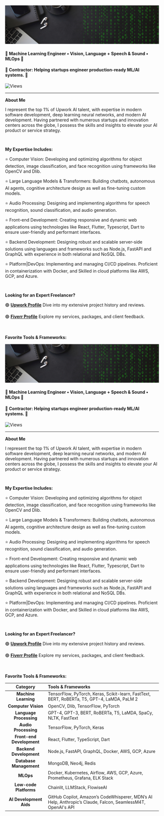 ![Banner Image](./banner.png "Banner Image")

#### **🤖 Machine Learning Engineer • Vision, Language + Speech & Sound • MLOps 🤖**
#### **📝 Contractor: Helping startups engineer production-ready ML/AI systems. 📝**
![Views](https://komarev.com/ghpvc/?username=IusztinPaul)

---

**About Me**

I represent the top 1% of Upwork AI talent, with expertise in modern software development, deep learning neural networks, and modern AI development. 
Having partnered with numerous startups and innovation centers across the globe, I possess the skills and insights to elevate your AI product or service strategy.

<br />

**My Expertise Includes:**


⭐ Computer Vision: Developing and optimizing algorithms for object detection, image classification, and face recognition using frameworks like OpenCV and Dlib.
  
⭐ Large Language Models & Transformers: Building chatbots, autonomous AI agents, cognitive architecture design as well as fine-tuning custom models.
  
⭐ Audio Processing: Designing and implementing algorithms for speech recognition, sound classification, and audio generation.
  
⭐ Front-end Development: Creating responsive and dynamic web applications using technologies like React, Flutter, Typescript, Dart to ensure user-friendly and performant interfaces.
  
⭐ Backend Development: Designing robust and scalable server-side solutions using languages and frameworks such as Node.js, FastAPI and GraphQL with experience in both relational and NoSQL DBs.
  
⭐ Platform|DevOps: Implementing and managing CI/CD pipelines. Proficient in containerization with Docker, and Skilled in cloud platforms like AWS, GCP, and Azure.

<br />


**Looking for an Expert Freelancer?**


🟢 [**Upwork Profile**](https://www.upwork.com/fl/yourusername) Dive into my extensive project history and reviews.

🟢 [**Fiverr Profile**](https://www.fiverr.com/yourusername) Explore my services, packages, and client feedback.

<br />

**Favorite Tools & Frameworks:**


![Banner Image](./banner.png "Banner Image")

#### **🤖 Machine Learning Engineer • Vision, Language + Speech & Sound • MLOps 🤖**
#### **📝 Contractor: Helping startups engineer production-ready ML/AI systems. 📝**
![Views](https://komarev.com/ghpvc/?username=IusztinPaul)

---

**About Me**

I represent the top 1% of Upwork AI talent, with expertise in modern software development, deep learning neural networks, and modern AI development. 
Having partnered with numerous startups and innovation centers across the globe, I possess the skills and insights to elevate your AI product or service strategy.

<br />

**My Expertise Includes:**


⭐ Computer Vision: Developing and optimizing algorithms for object detection, image classification, and face recognition using frameworks like OpenCV and Dlib.
  
⭐ Large Language Models & Transformers: Building chatbots, autonomous AI agents, cognitive architecture design as well as fine-tuning custom models.
  
⭐ Audio Processing: Designing and implementing algorithms for speech recognition, sound classification, and audio generation.
  
⭐ Front-end Development: Creating responsive and dynamic web applications using technologies like React, Flutter, Typescript, Dart to ensure user-friendly and performant interfaces.
  
⭐ Backend Development: Designing robust and scalable server-side solutions using languages and frameworks such as Node.js, FastAPI and GraphQL with experience in both relational and NoSQL DBs.
  
⭐ Platform|DevOps: Implementing and managing CI/CD pipelines. Proficient in containerization with Docker, and Skilled in cloud platforms like AWS, GCP, and Azure.

<br />


**Looking for an Expert Freelancer?**


🟢 [**Upwork Profile**](https://www.upwork.com/fl/yourusername) Dive into my extensive project history and reviews.

🟢 [**Fiverr Profile**](https://www.fiverr.com/yourusername) Explore my services, packages, and client feedback.

<br />

**Favorite Tools & Frameworks:**


| Category                 | Tools & Frameworks |
|:------------------------:|:-------------------|
| **Machine Learning**     | TensorFlow, PyTorch, Keras, Scikit-learn, FastText, BERT, RoBERTa, T5, GPT-4, LaMDA, PaLM 2 |
| **Computer Vision**      | OpenCV, Dlib, TensorFlow, PyTorch |
| **Language Processing**  | GPT-4, GPT-3, BERT, RoBERTa, T5, LaMDA, SpaCy, NLTK, FastText |
| **Audio Processing**     | TensorFlow, PyTorch, Keras |
| **Front-end Development**| React, Flutter, TypeScript, Dart |
| **Backend Development**  | Node.js, FastAPI, GraphQL, Docker, AWS, GCP, Azure |
| **Database Management**  | MongoDB, Neo4j, Redis |
| **MLOps**                | Docker, Kubernetes, Airflow, AWS, GCP, Azure, Prometheus, Grafana, ELK Stack |
| **Low-code Platforms**   | Chainlit, LLMStack, FlowiseAI |
| **AI Development Aids**  | GitHub Copilot, Amazon’s CodeWhisperer, MDN’s AI Help, Anthropic’s Claude, Falcon, SeamlessM4T, OpenAI's API |












